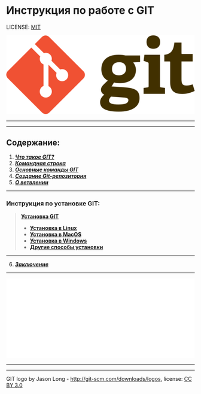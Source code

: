 # Инструкция по работе с GIT

LICENSE: [MIT](/license.md)

![](/img/Git-logo.svg)

---
---

## Содержание: 

1. [***Что такое GIT?***](/Content/Что%20такое%20GIT.md)
2. [***Командная строка***](/Content/Командная%20строка.md)
3. [***Основные команды GIT***](/Content/Основные%20команды%20GIT.md)
4. [***Создание Git-репозитория***](/Content/Создание%20GIT-репозитория.md) 
5. [***О ветвлении***](/Content/О%20ветвлении.md)
___

### Инструкция по установке GIT:
>[**Установка GIT**](/Content/Установка%20GIT.md)
>- [**Установка в Linux**](/Content/Установка%20в%20Linux.md)
>- [**Установка в MacOS**](/Content/Установка%20в%20MacOS.md)
>- [**Установка в Windows**](/Content/Установка%20в%20Windows.md)
>- [**Другие способы установки**](/Content/Другие%20способы%20установки.md)
___

6. [***Заключение***](/Content/Заключение.md)

___

![](/img/Git-Logo-White.svg)

---
---
GIT logo by Jason Long - http://git-scm.com/downloads/logos, license: [CC BY 3.0](https://creativecommons.org/licenses/by/3.0/)